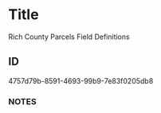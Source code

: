 # Title

Rich County Parcels Field Definitions

## ID

4757d79b-8591-4693-99b9-7e83f0205db8

### NOTES

<!--- No definition for this field --->
